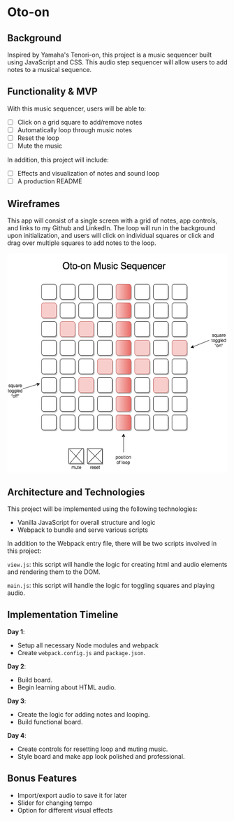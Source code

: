 # Oto-on

## Background

Inspired by Yamaha's Tenori-on, this project is a music sequencer built using JavaScript and CSS. This audio step sequencer will allow users to add notes to a musical sequence.

## Functionality & MVP

With this music sequencer, users will be able to:

- [ ] Click on a grid square to add/remove notes
- [ ] Automatically loop through music notes
- [ ] Reset the loop
- [ ] Mute the music

In addition, this project will include:
- [ ] Effects and visualization of notes and sound loop
- [ ] A production README

## Wireframes

This app will consist of a single screen with a grid of notes, app controls, and links to my Github and LinkedIn. The loop will run in the background upon initialization, and users will click on individual squares or click and drag over multiple squares to add notes to the loop.

![wireframes](wireframes/main.png)

## Architecture and Technologies

This project will be implemented using the following technologies:

* Vanilla JavaScript for overall structure and logic
* Webpack to bundle and serve various scripts

In addition to the Webpack entry file, there will be two scripts involved in this project:

`view.js`: this script will handle the logic for creating html and audio elements and rendering them to the DOM.

`main.js`: this script will handle the logic for toggling squares and playing audio.

## Implementation Timeline

**Day 1**:
- Setup all necessary Node modules and webpack
- Create `webpack.config.js` and `package.json`.

**Day 2**:
- Build board.
- Begin learning about HTML audio.

**Day 3**:
- Create the logic for adding notes and looping.  
- Build functional board.

**Day 4**:
- Create controls for resetting loop and muting music.
- Style board and make app look polished and professional.

## Bonus Features

- Import/export audio to save it for later
- Slider for changing tempo
- Option for different visual effects
